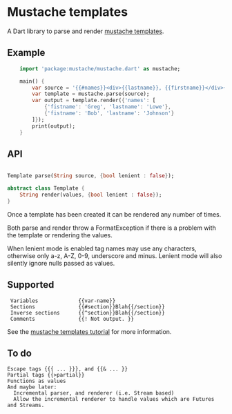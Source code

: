 # Mustache templates

A Dart library to parse and render [mustache templates](http://mustache.github.com/mustache.5.html).

## Example
```dart
	import 'package:mustache/mustache.dart' as mustache;

	main() {
		var source = '{{#names}}<div>{{lastname}}, {{firstname}}</div>{{/names}}';
		var template = mustache.parse(source);
		var output = template.render({'names': [
			{'fistname': 'Greg', 'lastname': 'Lowe'},
			{'fistname': 'Bob', 'lastname': 'Johnson'}
		]});
		print(output);
	}
```

## API

```dart

Template parse(String source, {bool lenient : false});

abstract class Template {
	String render(values, {bool lenient : false});
}

```

Once a template has been created it can be rendered any number of times.

Both parse and render throw a FormatException if there is a problem with the template or rendering the values.

When lenient mode is enabled tag names may use any characters, otherwise only a-z, A-Z, 0-9, underscore and minus. Lenient mode will also silently ignore nulls passed as values.


## Supported 
```
 Variables             {{var-name}}
 Sections              {{#section}}Blah{{/section}}
 Inverse sections      {{^section}}Blah{{/section}}
 Comments              {{! Not output. }}
```
See the [mustache templates tutorial](http://mustache.github.com/mustache.5.html) for more information.

## To do
```
Escape tags {{{ ... }}}, and {{& ... }}
Partial tags {{>partial}}
Functions as values
And maybe later:
  Incremental parser, and renderer (i.e. Stream based)
  Allow the incremental renderer to handle values which are Futures and Streams.
```

